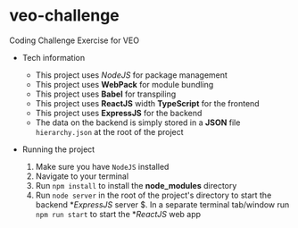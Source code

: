 # veo-challenge
Coding Challenge Exercise for VEO

- Tech information
  - This project uses *NodeJS* for package management
  - This project uses **WebPack** for module bundling
  - This project uses **Babel** for transpiling
  - This project uses **ReactJS** width **TypeScript** for the frontend
  - This project uses **ExpressJS** for the backend
  - The data on the backend is simply stored in a **JSON** file `hierarchy.json` at the root of the project
  
- Running the project
  1. Make sure you have `NodeJS` installed
  2. Navigate to your terminal
  3. Run `npm install` to install the **node_modules** directory
  4. Run `node server` in the root of the project's directory to start the backend **ExpressJS* server
  $. In a separate terminal tab/window run `npm run start` to start the **ReactJS* web app
